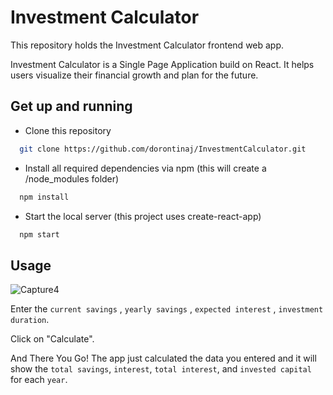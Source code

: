 # Investment Calculator

This repository holds the Investment Calculator frontend web app.

Investment Calculator is a Single Page Application build on React. It helps users visualize their financial growth and plan for the future.

## Get up and running

* Clone this repository
```bash
  git clone https://github.com/dorontinaj/InvestmentCalculator.git
```

* Install all required dependencies via npm (this will create a /node_modules folder)
```bash
  npm install
```
 * Start the local server (this project uses create-react-app)
```bash
  npm start
```

## Usage
![Capture4](https://github.com/dorontinaj/InvestmentCalculator/assets/58146212/cda9336b-e3de-481f-b287-7383059a09b6)

Enter the `current savings` , `yearly savings` , `expected interest` , `investment duration`.

Click on "Calculate".

And There You Go!
The app just calculated the data you entered and it will show the `total savings`, `interest`, `total interest`, and `invested capital` for each `year`.

